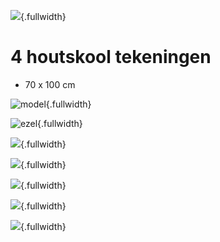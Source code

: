 ![](houtskool.jpeg){.fullwidth}
# 4 houtskool tekeningen
 - 70 x 100 cm

![model](houtskool-model.jpeg){.fullwidth}

![ezel](houtskool-ezel.jpeg){.fullwidth}

![](houtskool-2.png){.fullwidth}

![](houtskool-3.png){.fullwidth}

![](houtskool-4.png){.fullwidth}

![](houtskool-5.png){.fullwidth}

![](houtskool-collage.png){.fullwidth}
